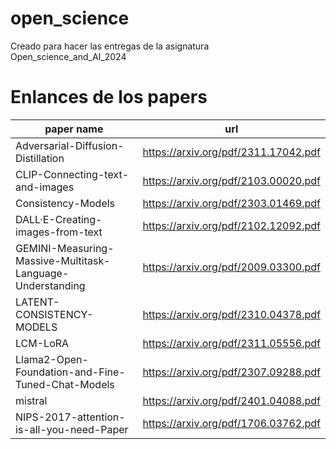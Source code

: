 # open_science
Creado para hacer las entregas de la asignatura Open_science_and_AI_2024

# Enlances de los papers

|                         paper name                        |                url                     |
|-----------------------------------------------------------|----------------------------------------|
|Adversarial-Diffusion-Distillation                         |  https://arxiv.org/pdf/2311.17042.pdf  |
|CLIP-Connecting-text-and-images                            |  https://arxiv.org/pdf/2103.00020.pdf  |
|Consistency-Models                                         |  https://arxiv.org/pdf/2303.01469.pdf  |
|DALL·E-Creating-images-from-text                           |  https://arxiv.org/pdf/2102.12092.pdf  |
|GEMINI-Measuring-Massive-Multitask-Language-Understanding  |  https://arxiv.org/pdf/2009.03300.pdf  |
|LATENT-CONSISTENCY-MODELS                                  |  https://arxiv.org/pdf/2310.04378.pdf  |
|LCM-LoRA                                                   |  https://arxiv.org/pdf/2311.05556.pdf  |
|Llama2-Open-Foundation-and-Fine-Tuned-Chat-Models          |  https://arxiv.org/pdf/2307.09288.pdf  |
|mistral                                                    |  https://arxiv.org/pdf/2401.04088.pdf  |
|NIPS-2017-attention-is-all-you-need-Paper                  |  https://arxiv.org/pdf/1706.03762.pdf  |
